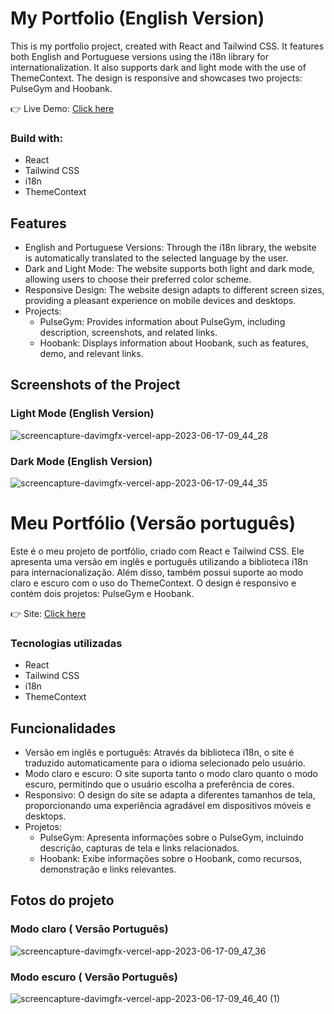 # My Portfolio (English Version)

This is my portfolio project, created with React and Tailwind CSS. It features both English and Portuguese versions using the i18n library for internationalization. It also supports dark and light mode with the use of ThemeContext. The design is responsive and showcases two projects: PulseGym and Hoobank.

👉 Live Demo: [Click here](https://davimgfx.vercel.app/)

### Build with:

- React
- Tailwind CSS
- i18n
- ThemeContext

## Features

- English and Portuguese Versions: Through the i18n library, the website is automatically translated to the selected language by the user.
- Dark and Light Mode: The website supports both light and dark mode, allowing users to choose their preferred color scheme.
- Responsive Design: The website design adapts to different screen sizes, providing a pleasant experience on mobile devices and desktops.
- Projects:
  - PulseGym: Provides information about PulseGym, including description, screenshots, and related links.
  - Hoobank: Displays information about Hoobank, such as features, demo, and relevant links.

## Screenshots of the Project
### Light Mode (English Version)
![screencapture-davimgfx-vercel-app-2023-06-17-09_44_28](https://github.com/davimgfx/new-portfolio/assets/118557337/7c0ed48d-1236-4de7-ac94-36fd17794f8c)

### Dark Mode (English Version)
![screencapture-davimgfx-vercel-app-2023-06-17-09_44_35](https://github.com/davimgfx/new-portfolio/assets/118557337/9ffce6be-9952-4aed-a2cc-a06a352b088d)

# Meu Portfólio (Versão português)

Este é o meu projeto de portfólio, criado com React e Tailwind CSS. Ele apresenta uma versão em inglês e português utilizando a biblioteca i18n para internacionalização. Além disso, também possui suporte ao modo claro e escuro com o uso do ThemeContext. O design é responsivo e contém dois projetos: PulseGym e Hoobank.

👉 Site: [Click here](https://davimgfx.vercel.app/)

### Tecnologias utilizadas

- React
- Tailwind CSS
- i18n
- ThemeContext

## Funcionalidades

- Versão em inglês e português: Através da biblioteca i18n, o site é traduzido automaticamente para o idioma selecionado pelo usuário.
- Modo claro e escuro: O site suporta tanto o modo claro quanto o modo escuro, permitindo que o usuário escolha a preferência de cores.
- Responsivo: O design do site se adapta a diferentes tamanhos de tela, proporcionando uma experiência agradável em dispositivos móveis e desktops.
- Projetos:
  - PulseGym: Apresenta informações sobre o PulseGym, incluindo descrição, capturas de tela e links relacionados.
  - Hoobank: Exibe informações sobre o Hoobank, como recursos, demonstração e links relevantes.

## Fotos do projeto
### Modo claro ( Versão Português)
![screencapture-davimgfx-vercel-app-2023-06-17-09_47_36](https://github.com/davimgfx/new-portfolio/assets/118557337/95f6974e-8071-40c5-b76e-7021ab5bfa85)


### Modo escuro ( Versão Português)
![screencapture-davimgfx-vercel-app-2023-06-17-09_46_40 (1)](https://github.com/davimgfx/new-portfolio/assets/118557337/554a239d-fc86-4d71-b814-bb09d12772af)
